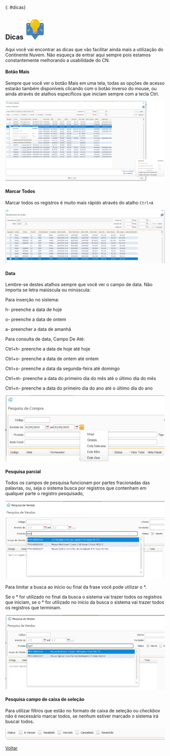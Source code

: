 

{: #dicas}

## Dicas    ![](images/dicas.jpg)

Aqui você vai encontrar as dicas que vão facilitar ainda mais a utilização do Continente Nuvem. Não esqueça de entrar aqui sempre pois estamos constantemente melhorando a usabilidade do CN.



#### Botão Mais

Sempre que você ver o botão Mais em uma tela, todas as opções de acesso estarão também disponíveis clicando com o botão inverso do mouse, ou ainda através de atalhos específicos que iniciam sempre com a tecla Ctrl.

![](images/dicas_botaomais.jpg)



#### Marcar Todos

Marcar todos os registros é muito mais rápido através do atalho `Ctrl+A`

 ![](images/dicas_marcar_todos.jpg)



#### Data

Lembre-se destes atalhos sempre que você ver o campo de data. Não importa se letra maiúscula ou minúscula:

Para inserção no sistema:

h- preenche a data de hoje

o- preenche a data de ontem

a- preencher a data de amanhã



Para consulta de data, Campo De Até:

Ctrl+h- preenche a data de hoje até hoje

Ctrl+o- preenche a data de ontem até ontem

Ctrl+s- preenche a data da segunda-feira até domingo

Ctrl+m- preenche a data do primeiro dia do mês até o último dia do mês

Ctrl+n- preenche a data do primeiro dia do ano até o último dia do ano 

 ![](images/dicas_data_pesquisa.jpg)



#### Pesquisa parcial

Todos os campos de pesquisa funcionam por partes fracionadas das palavras, ou, seja o sistema busca por registros que contenham em qualquer parte o registro pesquisado,

 ![](images/dicas_pesquisa_parcial.jpg)

Para limitar a busca ao início ou final da frase você pode utilizar o *. 

Se o * for utilizado no final da busca o sistema vai trazer todos os registros que iniciam, se o * for utilizado no início da busca o sistema vai trazer todos os registros que terminam.

 ![](images/dicas_pesquisa_parcial_limitada.jpg)



#### Pesquisa campo de caixa de seleção

Para utilizar filtros que estão no formato de caixa de seleção ou *checkbox*  não é necessário marcar todos, se nenhum estiver marcado o sistema irá buscar todos.

 ![](images/dicas_pesquisa_checkbox.jpg)



[Voltar](index.md)